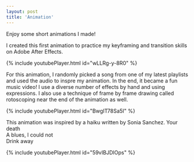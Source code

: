 ```yaml
---
layout: post
title: 'Animation'
---
```


Enjoy some short animations I made!

I created this first animation to practice my keyframing and transition skills on Adobe After Effects.

{% include youtubePlayer.html id="wLLRg-y-8R0" %}
<br>


For this animation, I randomly picked a song from one of my latest playlists and used the audio to inspre my animation. In the end, it became a fun music video! I use a diverse number of effects by hand and using expressions. I also use a technique of frame by frame drawing called rotoscoping near the end of the animation as well.

{% include youtubePlayer.html id="BwgIT78Sa5I" %}
<br>


This animation was inspired by a haiku written by Sonia Sanchez.
Your death <br>
A blues, I could not <br>
Drink away <br>

{% include youtubePlayer.html id="59vIBJDlOps" %}